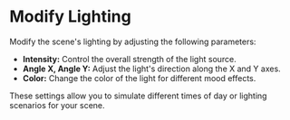 # Modify Lighting  

Modify the scene's lighting by adjusting the following parameters:

- **Intensity:** Control the overall strength of the light source.
- **Angle X, Angle Y:** Adjust the light's direction along the X and Y axes.
- **Color:** Change the color of the light for different mood effects.

These settings allow you to simulate different times of day or lighting scenarios for your scene.
